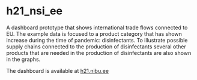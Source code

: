 # h21_nsi_ee

A dashboard prototype that shows international trade flows connected to EU.
The example data is focused to a product category that has shown increase during the time of pandemic: disinfectants.
To illustrate possible supply chains connected to the production of disinfectants several other products
that are needed in the production of disinfectants are also shown in the graphs.

The dashboard is available at [h21.nibu.ee](https://h21.nibu.ee/)
